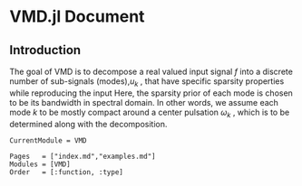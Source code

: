 # VMD.jl Document

## Introduction
The goal of VMD is to decompose a real valued input signal $f$
into a discrete number of sub-signals (modes),$u_k$
, that have
specific sparsity properties while reproducing the input Here,
the sparsity prior of each mode is chosen to be its bandwidth
in spectral domain. In other words, we assume each mode $k$
to
be mostly compact around a center pulsation $\omega_k$
, which is to be
determined along with the decomposition.

```@meta
CurrentModule = VMD
```

```@index
Pages   = ["index.md","examples.md"]
Modules = [VMD]
Order   = [:function, :type]
```



